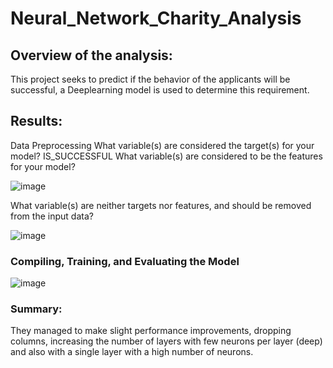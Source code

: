 # Neural_Network_Charity_Analysis 

## Overview of the analysis: 
This project seeks to predict if the behavior of the applicants will be successful, a Deeplearning model is used to determine this requirement.

## Results: 
Data Preprocessing
What variable(s) are considered the target(s) for your model?
IS_SUCCESSFUL
What variable(s) are considered to be the features for your model?

![image](https://user-images.githubusercontent.com/91705406/174001841-a416eb82-2c36-47ee-98b3-71b908154ced.png)

What variable(s) are neither targets nor features, and should be removed from the input data?

![image](https://user-images.githubusercontent.com/91705406/174001883-343df21c-ee10-4355-8951-ee148e7b071e.png)

### Compiling, Training, and Evaluating the Model

![image](https://user-images.githubusercontent.com/91705406/174001990-335ce223-ffaf-4990-bd3b-b0b3fb9df501.png)

### Summary: 
They managed to make slight performance improvements, dropping columns, increasing the number of layers with few neurons per layer (deep) and also with a single layer with a high number of neurons.
